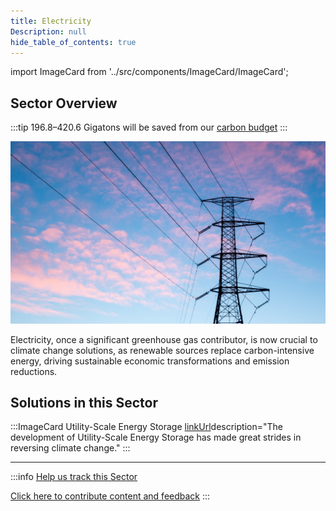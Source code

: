 ```yaml
---
title: Electricity
Description: null
hide_table_of_contents: true
---
```

import ImageCard from '../src/components/ImageCard/ImageCard';

## Sector Overview

:::tip 196.8–420.6 Gigatons will be saved from our [carbon budget](../glossary/#carbon-budget)
:::

![](/../static/img/electricity.png)

Electricity, once a significant greenhouse gas contributor, is now crucial to climate change solutions, as renewable sources replace carbon-intensive energy, driving sustainable economic transformations and emission reductions.

## Solutions in this Sector

:::ImageCard Utility-Scale Energy Storage [linkUrl](solution-utility-scale-energy-storage)description="The development of Utility-Scale Energy Storage has made great strides in reversing climate change."
:::

<div style={{ display: 'flex', flexWrap: 'wrap' }}>
  <ImageCard
    title="Utility-Scale Energy Storage"
    description="The development of Utility-Scale Energy Storage has made great strides in reversing climate change."
    imageUrl="img/utility-scale-energy-storage.jpg"
    linkUrl="solution-utility-scale-energy-storage"
  />
  <ImageCard
    title="Distributed Energy Storage"
    description="The development of distributed energy storage is a key element in reversing climate change."
    imageUrl="img/distributed-energy-storage.jpg"
    linkUrl="solution-distributed-energy-storage"
  />
  <ImageCard
    title="Microgrids"
    description="Progress has been made in developing microgrids to reverse climate change by developing breakthrough technologies."
    imageUrl="img/microgrids.jpg"
    linkUrl="solution-microgrids"
  />
  <ImageCard
    title="Grid Flexibility"
    description="In the last few years, there have been a number of breakthrough technologies that have contributed to the reduction of greenhouse gas emissions."
    imageUrl="img/grid-flexibility.jpg"
    linkUrl="../solution-grid-flexibility"
  />
  <ImageCard
    title="Net Zero Buildings"
    description="The progress that has been made in developing Net Zero Buildings to reverse climate change is significant."
    imageUrl="img/net-zero-buildings.jpg"
    linkUrl="../solution-net-zero-buildings"
  />
  <ImageCard
    title="Building Retrofitting"
    description="Building retrofitting is the process of making improvements to an existing building to make it more energy efficient and reduce its carbon footprint."
    imageUrl="img/building-retrofitting.jpg"
    linkUrl="../solution-building-retrofitting"
  />
  <ImageCard
    title="Micro Wind Turbines"
    description="In the past decade, there have been many breakthrough technologies that have been developed."
    imageUrl="img/micro-wind-turbines.jpg"
    linkUrl="../solution-micro-wind-turbines"
  />
  <ImageCard
    title="Dynamic Glass"
    description="The key breakthrough in developing Dynamic Glass to combat climate change has been advanced coatings."
    imageUrl="img/dynamic-glass.jpg"
    linkUrl="../solution-dynamic-glass"
  />
  <ImageCard
    title="Green and Cool Roofs"
    description="Green and cool roofs mitigate the urban heat island effect and cut energy consumption as low-impact developments."
    imageUrl="img/green-roofing.png"
    linkUrl="../solution-green-and-cool-roofs"
  />
  <ImageCard
    title="Water Distribution Efficiency"
    description="Water Distribution Efficiency is the technology and process of using less water to achieve the same goal."
    imageUrl="img/water-distribution-efficiency.webp"
    linkUrl="../solution-water-distribution-efficiency"
  />
  <ImageCard
    title="Low-Flow Fixtures"
    description="The progress that has been made in developing Low-Flow Fixtures to reverse climate change is significant."
    imageUrl="img/low-flow-fixtures.png"
    linkUrl="../solution-low-flow-fixtures"
  />
  <ImageCard
    title="Ocean Power"
    description=""
    imageUrl="img/ocean-power.png"
    linkUrl="../solution-ocean-power"
  />
  <ImageCard
    title="Small Hydropower"
    description=""
    imageUrl="img/small-hydropower.png"
    linkUrl="../solution-small-hydropower"
  />
  <ImageCard
    title="Biomass Power"
    description=""
    imageUrl="img/biomass-power-plant.jpg"
    linkUrl="../solution-biomass-power"
  />
  <ImageCard
    title="Nuclear Power"
    description=""
    imageUrl="img/nuclear-power.webp"
    linkUrl="../solution-nuclear-power"
  />
  <ImageCard
    title="Solar Hot Water"
    description=""
    imageUrl="img/solar-hot-water.webp"
    linkUrl="../solution-solar-hot-water"
  />
  <ImageCard
    title="Landfill Methane Capture"
    description=""
    imageUrl="img/landfill-methane-capture.gif"
    linkUrl="../solution-landfill-methane-capture"
  />
  <ImageCard
    title="High-Efficiency Heat Pumps"
    description=""
    imageUrl="img/high-efficiency-heat-pumps.png"
    linkUrl="../solution-high-efficiency-heat-pumps"
  />
  <ImageCard
    title="Methane Digesters"
    description=""
    imageUrl="img/methane-digesters.jpg"
    linkUrl="../solution-methane-digesters"
  />
  <ImageCard
    title="Geothermal Power"
    description=""
    imageUrl="img/geothermal-power.jpg"
    linkUrl="../solution-geothermal-power"
  />
  <ImageCard
    title="District Heating"
    description=""
    imageUrl="img/district-heating.jpg"
    linkUrl="../solution-district-heating"
  />
  <ImageCard
    title="Waste to Energy"
    description=""
    imageUrl="img/waste-to-energy.jpg"
    linkUrl="../solution-waste-to-energy"
  />
  <ImageCard
    title="Smart Thermostats"
    description=""
    imageUrl="img/smart-thermostats.webp"
    linkUrl="../solution-smart-thermostats"
  />
  <ImageCard
    title="High-Performance Glass"
    description=""
    imageUrl="img/high-performance-glass.png"
    linkUrl="../solution-high-performance-glass"
  />
  <ImageCard
    title="Building Automation Systems"
    description=""
    imageUrl="img/building-automation.png"
    linkUrl="../solution-building-automation-systems"
  />
  <ImageCard
    title="Offshore Wind Turbines"
    description=""
    imageUrl="img/offshore-wind-turbines.jpg"
    linkUrl="../solution-offshore-wind-turbines"
  />
  <ImageCard
    title="LED Lighting"
    description=""
    imageUrl=""
    linkUrl="../solution-led-lighting"
  />
  <ImageCard
    title="Insulation"
    description=""
    imageUrl=""
    linkUrl="../solution-insulation"
  />
  <ImageCard
    title="Concentrated Solar Power"
    description=""
    imageUrl=""
    linkUrl="../solution-concentrated-solar-power"
  />
  <ImageCard
    title="Distributed Solar Photovoltaics"
    description=""
    imageUrl=""
    linkUrl="../solution-distributed-solar-photovoltaics"
  />
  <ImageCard
    title="Utility-Scale Solar Photovoltaics"
    description=""
    imageUrl=""
    linkUrl="../solution-utility-scale-solar-photovoltaics"
  />
  <ImageCard
    title="Onshore Wind Turbines"
    description=""
    imageUrl=""
    linkUrl="../solution-onshore-wind-turbines"
  />
</div>

- - -

:::info [Help us track this Sector](contribute)

[Click here to contribute content and feedback](contribute)
:::